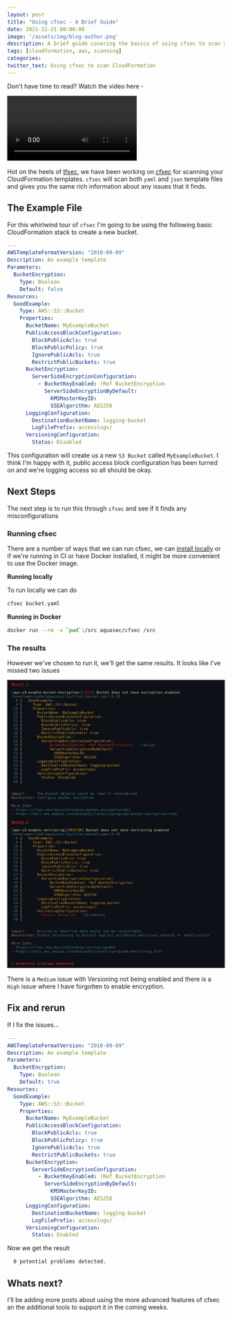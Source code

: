 ```yaml
---
layout: post
title: "Using cfsec - A Brief Guide"
date: 2021-11-21 00:00:00
image: '/assets/img/blog-author.png'
description: A brief guide covering the basics of using cfsec to scan your CloudFormation files
tags: [cloudformation, aws, scanning]
categories:
twitter_text: Using cfsec to scan CloudFormation
---
```


Don't have time to read? Watch the video here - 

<video src="https://user-images.githubusercontent.com/3049157/142923624-29be06d2-399e-497a-81db-6cb412561c5f.mp4" controls="controls" style="max-width: 730px;">
</video>




Hot on the heels of [tfsec](https://tfsec.dev), we have been working on [cfsec](https://cfsec.dev) for scanning your CloudFormation templates. `cfsec` will scan both `yaml` and `json` template files and gives you the same rich information about any issues that it finds.

## The Example File

For this whirlwind tour of `cfsec` I'm going to be using the following basic CloudFormation stack to create a new bucket.

```yml
---
AWSTemplateFormatVersion: "2010-09-09"
Description: An example template
Parameters:
  BucketEncryption:
    Type: Boolean
    Default: false
Resources:
  GoodExample:
    Type: AWS::S3::Bucket
    Properties:
      BucketName: MyExampleBucket
      PublicAccessBlockConfiguration:
        BlockPublicAcls: true
        BlockPublicPolicy: true
        IgnorePublicAcls: true
        RestrictPublicBuckets: true
      BucketEncryption:
        ServerSideEncryptionConfiguration:
          - BucketKeyEnabled: !Ref BucketEncryption
            ServerSideEncryptionByDefault:
              KMSMasterKeyID: 
              SSEAlgorithm: AES256
      LoggingConfiguration:
        DestinationBucketName: logging-bucket
        LogFilePrefix: accesslogs/
      VersioningConfiguration:
        Status: Disabled
```

This configuration will create us a new `S3 Bucket` called `MyExampleBucket`. I think I'm happy with it, public access block configuration has been turned on and we're logging access so all should be okay.

## Next Steps

The next step is to run this through `cfsec` and see if it finds any misconfigurations

### Running cfsec

There are a number of ways that we can run cfsec, we can [install locally](https://cfsec.dev/docs/installation/) or if we're running in CI or have Docker installed, it might be more convenient to use the Docker image.

**Running locally**

To run locally we can do 

```bash
cfsec bucket.yaml
```

**Running in Docker**

```bash
docker run --rm -v `pwd`:/src aquasec/cfsec /src
```

### The results

However we've chosen to run it, we'll get the same results. It looks like I've missed two issues 

![cfsec output](../images/cfsec-output-bucket.png)

There is a `Medium` issue with Versioning not being enabled and there is a `High` issue where I have forgotten to enable encryption.

## Fix and rerun

If I fix the issues...
```yaml
---
AWSTemplateFormatVersion: "2010-09-09"
Description: An example template
Parameters:
  BucketEncryption:
    Type: Boolean
    Default: true
Resources:
  GoodExample:
    Type: AWS::S3::Bucket
    Properties:
      BucketName: MyExampleBucket
      PublicAccessBlockConfiguration:
        BlockPublicAcls: true
        BlockPublicPolicy: true
        IgnorePublicAcls: true
        RestrictPublicBuckets: true
      BucketEncryption:
        ServerSideEncryptionConfiguration:
          - BucketKeyEnabled: !Ref BucketEncryption
            ServerSideEncryptionByDefault:
              KMSMasterKeyID: 
              SSEAlgorithm: AES256
      LoggingConfiguration:
        DestinationBucketName: logging-bucket
        LogFilePrefix: accesslogs/
      VersioningConfiguration:
        Status: Enabled
```

Now we get the result

```bash
  0 potential problems detected.
```

## Whats next?

I'll be adding more posts about using the more advanced features of cfsec an the additional tools to support it in the coming weeks.
